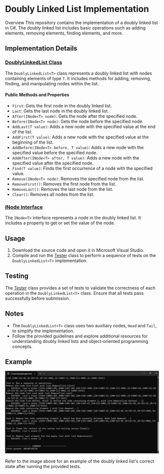 # Doubly Linked List Implementation

Overview
This repository contains the implementation of a doubly linked list in C#. The doubly linked list includes basic operations such as adding elements, removing elements, finding elements, and more.

## Implementation Details

### [DoublyLinkedList Class](doublylinkedlists/DoublyLinkedList.cs)

The `DoublyLinkedList<T>` class represents a doubly linked list with nodes containing elements of type `T`. It includes methods for adding, removing, finding, and manipulating nodes within the list.

#### Public Methods and Properties

- `First`: Gets the first node in the doubly linked list.
- `Last`: Gets the last node in the doubly linked list.
- `After(INode<T> node)`: Gets the node after the specified node.
- `Before(INode<T> node)`: Gets the node before the specified node.
- `AddLast(T value)`: Adds a new node with the specified value at the end of the list.
- `AddFirst(T value)`: Adds a new node with the specified value at the beginning of the list.
- `AddBefore(INode<T> before, T value)`: Adds a new node with the specified value before the specified node.
- `AddAfter(INode<T> after, T value)`: Adds a new node with the specified value after the specified node.
- `Find(T value)`: Finds the first occurrence of a node with the specified value.
- `Remove(INode<T> node)`: Removes the specified node from the list.
- `RemoveFirst()`: Removes the first node from the list.
- `RemoveLast()`: Removes the last node from the list.
- `Clear()`: Removes all nodes from the list.

### [INode Interface](Doublylinkedlists/INode.cs)

The `INode<T>` interface represents a node in the doubly linked list. It includes a property to get or set the value of the node.

## Usage

1. Download the source code and open it in Microsoft Visual Studio.
2. Compile and run the [Tester](Doublylinkedlists/Tester.cs) class to perform a sequence of tests on the `DoublyLinkedList<T>` implementation.

## Testing

The [Tester](Doublylinkedlists/Tester.cs) class provides a set of tests to validate the correctness of each operation in the `DoublyLinkedList<T>` class. Ensure that all tests pass successfully before submission.

## Notes

- The `DoublyLinkedList<T>` class uses two auxiliary nodes, `Head` and `Tail`, to simplify the implementation.
- Follow the provided guidelines and explore additional resources for understanding doubly linked lists and object-oriented programming concepts.

## Example

![Example](Doublylinkedlistscompletedsuccessfulexample.png)

Refer to the image above for an example of the doubly linked list's correct state after running the provided tests.

